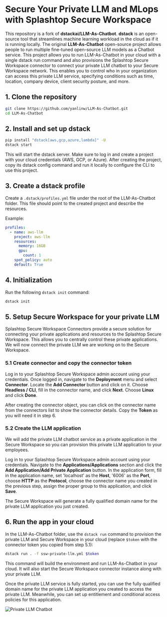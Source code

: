 # Secure Your Private LLM and MLops with Splashtop Secure Workspace

This repository is a fork of __dstackai/LLM-As-Chatbot__. __dstack__ is an open-source tool that streamlines machine learning workload in the cloud as if it is running locally. The original __LLM-As-Chatbot__ open-source project allows people to run multiple fine-tuned open-source LLM models as a Chatbot service. This project allows you to run LLM-As-Chatbot in your cloud with a single dstack run command and also provisions the Splashtop Secure Workspace connector to connect your private LLM chatbot to your Secure Workspace network. This enables you to control who in your organization can access this private LLM service, specifying conditions such as time, location, company device, client security posture, and more.

## 1. Clone the repository

```bash
git clone https://github.com/yanlinw/LLM-As-Chatbot.git
cd LLM-As-Chatbot
```

## 2. Install and set up dstack

```bash
pip install "dstack[aws,gcp,azure,lambda]" -U
dstack start
```

This will start the dstack server. Make sure to log in and create a project with your cloud credentials (AWS, GCP, or Azure). After creating the project, copy its dstack config command and run it locally to configure the CLI to use this project.

## 3. Create a dstack profile

Create a `.dstack/profiles.yml` file under the root of the LLM-As-Chatbot folder. This file should point to the created project and describe the resources.

Example:

```yaml
profiles:
  - name: aws-llm
    project: aws-llm
    resources:
      memory: 16GB
      gpu:
        count: 1
    spot_policy: auto    
    default: True 
```

## 4. Initialization

Run the following `dstack init` command:

```bash
dstack init
```

## 5. Setup Secure Workspace for your private LLM

Splashtop Secure Workspace Connectors provide a secure solution for connecting your private applications and resources to the Splashtop Secure Workspace. This allows you to centrally control these private applications. We will now connect the private LLM we are working on to the Secure Workspace.

### 5.1 Create connector and copy the connector token

Log in to your Splashtop Secure Workspace admin account using your credentials. Once logged in, navigate to the **Deployment** menu and select **Connector**. Locate the **Add Connector** button and click on it. Choose **Headless / CLI**, fill in the connector name, and click **Next**. Choose **Linux** and click **Done**.

After creating the connector object, you can click on the connector name from the connectors list to show the connector details. Copy the **Token** as you will need it in step 6.

### 5.2 Create the LLM application

We will add the private LLM chatbot service as a private application in the Secure Workspace so you can provision this private LLM application to your employees.

Log in to your Splashtop Secure Workspace admin account using your credentials. Navigate to the **Applications/Applications** section and click the **Add Application/Add Private Application** button. In the application form, fill in the application name, set 'localhost' as the **Host**, '6006' as the **Port**, choose **HTTP** as the **Protocol**, choose the connector name you created in the previous step, assign the proper group to this application, and click **Save**.



The Secure Workspace will generate a fully qualified domain name for the private LLM application you just created.

## 6. Run the app in your cloud

In the LLM-As-Chatbot folder, use the `dstack run` command to provision the private LLM and Secure Workspace in your cloud (replace `$token` with the connector token you copied from step 5.1):

```bash
dstack run . -f ssw-private-llm.yml $token 
```

This command will build the environment and run LLM-As-Chatbot in your cloud. It will also start the Secure Workspace connector instance along with your private LLM.

Once the private LLM service is fully started, you can use the fully qualified domain name for the private LLM application you created to access the private LLM. Meanwhile, you can set up entitlement and conditional access policies for this application.

![Private LLM Chatbot](/assets/guimode_preview.gif)